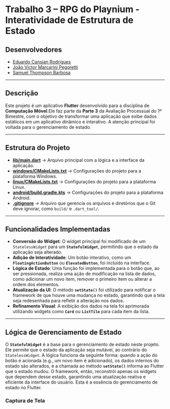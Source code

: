 # Trabalho 3 – RPG do Playnium - Interatividade de Estrutura de Estado

## Desenvolvedores

- [Eduardo Cansian Rodrigues](https://github.com/EduardoCansian)
- [João Victor Marcarini Pegoretti](https://github.com/joaovictorPegoretti)
- [Samuel Thompson Barbosa](https://github.com/samuel-tb)

---

## Descrição
Este projeto é um aplicativo **Flutter** desenvolvido para a disciplina de **Computação Móvel**.Ele faz parte da **Parte 3** da Avaliação Processual do 1º Bimestre, com o objetivo de transformar uma aplicação que exibe dados estáticos em um aplicativo dinâmico e interativo. A atenção principal foi voltada para o gerenciamento de estado.

---

## Estrutura do Projeto
- **[lib/main.dart](./lib/main.dart)** → Arquivo principal com a lógica e a interface da aplicação.
- **[windows/CMakeLists.txt](./windows/CMakeLists.txt)** → Configurações do projeto para a plataforma Windows.
- **[linux/CMakeLists.txt](./linux/CMakeLists.txt)** → Configurações do projeto para a plataforma Linux.
- **[android/build.gradle.kts](./android/build.gradle.kts)** → Configurações do projeto para a plataforma Android.
- **[.gitignore](.gitignore)** → Arquivo que gerencia os arquivos e diretórios que o Git deve ignorar, como `build/` e `.dart_tool/`.

---

## Funcionalidades Implementadas

- **Conversão do Widget**: O widget principal foi modificado de um `StatelessWidget` para um **`StatefulWidget`**, permitindo que o estado da aplicação seja alterado.
- **Adição de Interatividade**: Um botão interativo, como um **`FloatingActionButton`** ou **`ElevatedButton`**, foi incluído na interface.
- **Lógica de Estado**: Uma função foi implementada para o botão que, ao ser pressionada, realiza uma ação de modificação na lista de dados, como adicionar um novo item, remover o primeiro item ou alterar a ordem dos elementos.
- **Atualização da UI**: O método **`setState()`** foi utilizado para notificar o framework de que houve uma mudança no estado, garantindo que a tela seja redesenhada para refletir a alteração nos dados.
- **Refinamento Visual**: A exibição dos dados na tela foi aprimorada utilizando widgets como **`Card`** ou **`ListTile`** para cada item da lista.

---

## Lógica de Gerenciamento de Estado
O **`StatefulWidget`** é a base para o gerenciamento de estado neste projeto. Ele permite que o estado da aplicação seja mutável, ao contrário do `StatelessWidget`. A lógica funciona da seguinte forma: quando a ação do botão é acionada (e.g., um novo item é adicionado), os dados internos do estado são alterados, e a chamada ao método **`setState()`** informa ao Flutter que o estado mudou. O framework, então, reconstrói apenas os widgets que dependem desse estado, garantindo uma atualização reativa e eficiente da interface do usuário. Esta é a essência do gerenciamento de estado no Flutter.


### Captura de Tela


